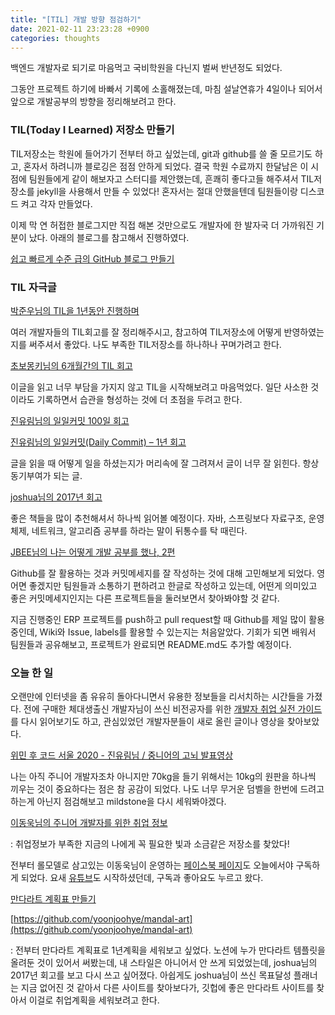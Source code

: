 ```yaml
---
title: "[TIL] 개발 방향 점검하기"
date: 2021-02-11 23:23:28 +0900
categories: thoughts
---
```


백엔드 개발자로 되기로 마음먹고 국비학원을 다닌지 벌써 반년정도 되었다. 

그동안 프로젝트 하기에 바빠서 기록에 소홀해졌는데, 마침 설날연휴가 4일이나 되어서 앞으로 개발공부의 방향을 정리해보려고 한다.






### TIL(Today I Learned) 저장소 만들기

TIL저장소는 학원에 들어가기 전부터 하고 싶었는데, git과 github를 쓸 줄 모르기도 하고, 혼자서 하려니까 블로깅은 점점 안하게 되었다. 결국 학원 수료까지 한달남은 이 시점에 팀원들에게 같이 해보자고 스터디를 제안했는데, 흔쾌히 좋다고들 해주셔서 TIL저장소를  jekyll을 사용해서 만들 수 있었다! 혼자서는 절대 안했을텐데 팀원들이랑 디스코드 켜고 각자 만들었다. 

이제 막 연 허접한 블로그지만 직접 해본 것만으로도 개발자에 한 발자국 더 가까워진 기분이 났다. 아래의 블로그를 참고해서 진행하였다.

[쉽고 빠르게 수준 급의 GitHub 블로그 만들기](https://bit.ly/3qa1o3T)





### TIL 자극글

[박준우님의 TIL을 1년동안 진행하며](https://junwoo45.github.io/2019-09-10-til_%ED%9B%84%EA%B8%B0/)

여러 개발자들의 TIL회고를 잘 정리해주시고, 참고하여 TIL저장소에 어떻게 반영하였는지를 써주셔서 좋았다. 나도 부족한 TIL저장소를 하나하나 꾸며가려고 한다.



[초보몽키님의 6개월간의 TIL 회고](https://bit.ly/3d1reUf)

이글을 읽고 너무 부담을 가지지 않고 TIL을 시작해보려고 마음먹었다. 일단 사소한 것이라도 기록하면서 습관을 형성하는 것에 더 초점을 두려고 한다.



[진유림님의 일일커밋 100일 회고](https://milooy.wordpress.com/2015/10/08/daily-commit/)

[진유림님의 일일커밋(Daily Commit) – 1년 회고](https://milooy.wordpress.com/2016/07/02/daily-commit-1-year/)

글을 읽을 때 어떻게 일을 하셨는지가 머리속에 잘 그려져서 글이 너무 잘 읽힌다. 항상 동기부여가 되는 글.



[joshua님의 2017년 회고](http://blog.devjoshua.me/2017/12/28/171228-2017%EB%85%84%ED%9A%8C%EA%B3%A0/)

좋은 책들을 많이 추천해셔서 하나씩 읽어볼 예정이다. 자바, 스프링보다 자료구조, 운영체제, 네트워크, 알고리즘 공부를 하라는 말이 뒤통수를 탁 때린다.



[JBEE님의 나는 어떻게 개발 공부를 했나, 2편](https://jbee.io/essay/how_do_i_study_2/)

Github를 잘 활용하는 것과 커밋메세지를 잘 작성하는 것에 대해 고민해보게 되었다. 영어면 좋겠지만 팀원들과 소통하기 편하려고 한글로 작성하고 있는데, 어떤게 의미있고 좋은 커밋메세지인지는 다른 프로젝트들을 둘러보면서 찾아봐야할 것 같다.

지금 진행중인 ERP 프로젝트를 push하고 pull request할 때 Github를 제일 많이 활용중인데, Wiki와 Issue, labels를 활용할 수 있는지는 처음알았다. 기회가 되면 배워서 팀원들과 공유해보고, 프로젝트가 완료되면 README.md도 추가할 예정이다.






### 오늘 한 일

오랜만에 인터넷을 좀 유유히 돌아다니면서 유용한 정보들을 리서치하는 시간들을 가졌다. 전에 구매한 체대생출신 개발자님이 쓰신 비전공자를 위한 [개발자 취업 실전 가이드](https://www.inflearn.com/course/%EB%B9%84%EC%A0%84%EA%B3%B5%EC%9E%90%EB%A5%BC-%EC%9C%84%ED%95%9C-%EA%B0%9C%EB%B0%9C%EC%9E%90-%EC%B7%A8%EC%97%85#) 를 다시 읽어보기도 하고, 관심있었던 개발자분들이 새로 올린 글이나 영상을 찾아보았다.





[위민 후 코드 서울 2020 - 진유림님 / 중니어의 고뇌 발표영상](https://bit.ly/3aS1DKA)

나는 아직 주니어 개발자조차 아니지만 70kg을 들기 위해서는 10kg의 원판을 하나씩 끼우는 것이 중요하다는 점은 참 공감이 되었다. 나도 너무 무거운 덤벨을 한번에 드려고 하는게 아닌지 점검해보고 mildstone을 다시 세워봐야겠다.





[이동욱님의 주니어 개발자를 위한 취업 정보](https://github.com/jojoldu/junior-recruit-scheduler#readme)

: 취업정보가 부족한 지금의 나에게 꼭 필요한 빛과 소금같은 저장소를 찾았다!

전부터 롤모델로 삼고있는 이동욱님이 운영하는 [페이스북 페이지](https://www.facebook.com/devbeginner/?ref=page_internal)도 오늘에서야 구독하게 되었다. 요새 [유튜브](https://www.youtube.com/channel/UCSEOUzkGNCT_29EU_vnBYjg/featured)도 시작하셨던데, 구독과 좋아요도 누르고 왔다.





[만다라트 계획표 만들기](https://mandal-art.joohye.xyz/)

[https://github.com/yoonjoohye/mandal-art](https://github.com/yoonjoohye/mandal-art)

: 전부터 만다라트 계획표로 1년계획을 세워보고 싶었다. 노션에 누가 만다라트 템플릿을 올려둔 것이 있어서 써봤는데, 내 스타일은 아니어서 안 쓰게 되었었는데, joshua님의 2017년 회고를 보고 다시 쓰고 싶어졌다. 아쉽게도 joshua님이 쓰신 목표달성 플래너는 지금 없어진 것 같아서 다른 사이트를 찾아보다가, 깃헙에 좋은 만다라트 사이트를 찾아서 이걸로 취업계획을 세워보려고 한다.
